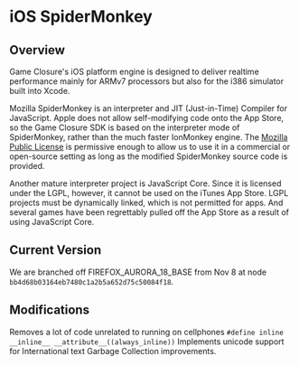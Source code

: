 # iOS SpiderMonkey

## Overview

Game Closure's iOS platform engine is designed to deliver
realtime performance mainly for ARMv7 processors but also
for the i386 simulator built into Xcode.

Mozilla SpiderMonkey is an interpreter and JIT
(Just-in-Time) Compiler for JavaScript.  Apple does not
allow self-modifying code onto the App Store, so the Game
Closure SDK is based on the interpreter mode of
SpiderMonkey, rather than the much faster IonMonkey engine.
The [Mozilla Public License](http://en.wikipedia.org/wiki/Mozilla_Public_License)
is permissive enough to allow us to use it in a commercial
or open-source setting as long as the modified SpiderMonkey
source code is provided.

Another mature interpreter project is JavaScript Core.
Since it is licensed under the LGPL, however, it cannot be
used on the iTunes App Store.  LGPL projects must be
dynamically linked, which is not permitted for apps.  And
several games have been regrettably pulled off the App Store
as a result of using JavaScript Core.

## Current Version

We are branched off FIREFOX_AURORA_18_BASE from Nov 8 at
node `bb4d68b03164eb7480c1a2b5a652d75c50084f18`.

## Modifications

Removes a lot of code unrelated to running on cellphones
`#define inline __inline__ __attribute__((always_inline))`
Implements unicode support for International text Garbage
Collection improvements.
